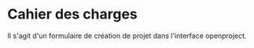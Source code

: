 Cahier des charges
==================

Il s'agit d'un formulaire de création de projet dans l'interface openproject.

